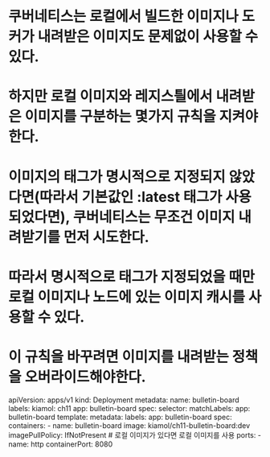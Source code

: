 # 쿠버네티스는 로컬에서 빌드한 이미지나 도커가 내려받은 이미지도 문제없이 사용할 수 있다.
# 하지만 로컬 이미지와 레지스틜에서 내려받은 이미지를 구분하는 몇가지 규칙을 지켜야한다.
# 이미지의 태그가 명시적으로 지정되지 않았다면(따라서 기본값인 :latest 태그가 사용되었다면), 쿠버네티스는 무조건 이미지 내려받기를 먼저 시도한다.
# 따라서 명시적으로 태그가 지정되었을 때만 로컬 이미지나 노드에 있는 이미지 캐시를 사용할 수 있다.
# 이 규칙을 바꾸려면 이미지를 내려받는 정책을 오버라이드해야한다.

<!-- bb-deployment.yaml -->
apiVersion: apps/v1
kind: Deployment
metadata:
  name:  bulletin-board
  labels:
    kiamol: ch11
    app: bulletin-board
spec:
  selector:
    matchLabels:
      app: bulletin-board
  template:
    metadata:
      labels:
        app: bulletin-board
    spec:
      containers:
        - name: bulletin-board
          image: kiamol/ch11-bulletin-board:dev
          imagePullPolicy: IfNotPresent             # 로컬 이미지가 있다면 로컬 이미지를 사용
          ports:
            - name: http
              containerPort: 8080